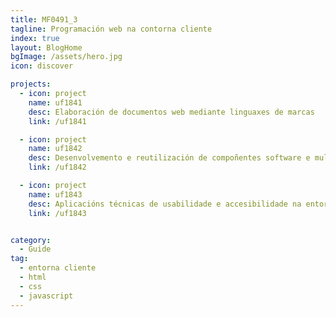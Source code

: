 ```yaml
---
title: MF0491_3
tagline: Programación web na contorna cliente
index: true
layout: BlogHome
bgImage: /assets/hero.jpg
icon: discover

projects:
  - icon: project
    name: uf1841
    desc: Elaboración de documentos web mediante linguaxes de marcas
    link: /uf1841

  - icon: project
    name: uf1842
    desc: Desenvolvemento e reutilización de compoñentes software e multimedia mediante linguaxes de guión
    link: /uf1842

  - icon: project
    name: uf1843
    desc: Aplicacións técnicas de usabilidade e accesibilidade na entorna cliente
    link: /uf1843


category:
  - Guide
tag:
  - entorna cliente
  - html
  - css
  - javascript
---
```


